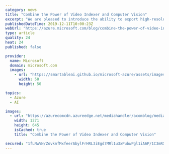 ```yaml
---
category: news
title: "Combine the Power of Video Indexer and Computer Vision"
excerpt: "We are pleased to introduce the ability to export high-resolution keyframes from Azure Media Service’s Video Indexer. Whereas keyframes were previously exported in reduced resolution compared to the source video, high resolution keyframes extraction gives you original quality images and allows you to"
publishedDateTime: 2019-12-11T10:00:23Z
webUrl: "https://azure.microsoft.com/blog/combine-the-power-of-video-indexer-and-computer-vision/"
type: article
quality: 24
heat: 24
published: false

provider:
  name: Microsoft
  domain: microsoft.com
  images:
    - url: "https://smartableai.github.io/microsoft-azure/assets/images/organizations/microsoft.com-50x50.jpg"
      width: 50
      height: 50

topics:
  - Azure
  - AI

images:
  - url: "https://azurecomcdn.azureedge.net/mediahandler/acomblog/media/Default/blog/3232d400-bd4e-4f49-bb42-ceadc46f268d.jpg"
    width: 1271
    height: 645
    isCached: true
    title: "Combine the Power of Video Indexer and Computer Vision"

secured: "1fLNwVN/ZovknfMxfeerAbylFrHRL3iEgd7MRl1u3xPubwPgl1iA6P/1C3mRXQ1WS29y4+uAXqSw/w4j328MP41xKXykIOCvhUobbiI6XDFzU8/FJHdjhDhu6K3BsU6TgRYMwiWY+qz9Kq8dzitvuF+8AYr7AP2E+fwZU7z83MGKS5SeCkfsa8GkoXBJHaBQttyod7ypaxwB0N2kN1Wqqt8G5/9q7v3M0zqE0krg23uY6qsw8TBzxtFC6ZSjqGe2QranTcwMkC3/pbk+r6QHACUGbHAHdk4tA/1ErZnTmBk07IxElLn2dAwzh1wd83dsPOZUpLgYnNaQ3QYS0YC4ew==;Wcuo3A6kabKR/gZPwyveBg=="
---
```


